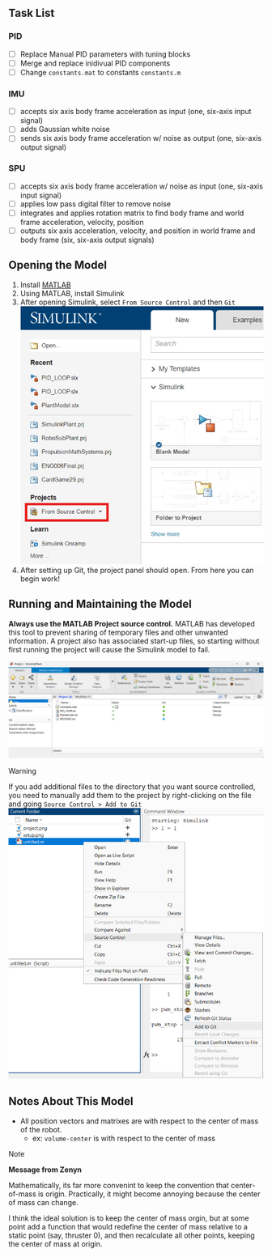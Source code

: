 ## Task List
### PID
- [ ] Replace Manual PID parameters with tuning blocks
- [ ] Merge and replace inidivual PID components
- [ ] Change `constants.mat` to constants `constants.m`
### IMU
- [ ] accepts six axis body frame acceleration as input (one, six-axis input signal)
- [ ] adds Gaussian white noise
- [ ] sends six axis body frame acceleration w/ noise as output (one, six-axis output signal)
### SPU
- [ ] accepts six axis body frame acceleration w/ noise as input (one, six-axis input signal)
- [ ] applies low pass digital filter to remove noise
- [ ] integrates and applies rotation matrix to find body frame and world frame acceleration, velocity, position
- [ ] outputs six axis acceleration, velocity, and position in world frame and body frame (six, six-axis output signals)

## Opening the Model
1. Install [MATLAB](https://www.mathworks.com/help/install/install-products.html)
2. Using MATLAB, install Simulink
3. After opening Simulink,  select `From Source Control` and then `Git`
![setup](docs/setup.png)
4. After setting up Git, the project panel should open. From here you can begin work!

## Running and Maintaining the Model
**Always use the MATLAB Project source control.** MATLAB has developed this tool to prevent sharing of temporary files and other unwanted information. A project also has associated start-up files, so starting without first running the project will cause the Simulink model to fail. 

![project page](docs/project.png)


> [!WARNING]
> If you add additional files to the directory that you want source controlled, you need to manually add them to the project by right-clicking on the file and going `Source Control > Add to Git` 
> ![add to git](docs/git.png)


## Notes About This Model
- All position vectors and matrixes are with respect to the center of mass of the robot. 
  - ex:  `volume-center` is with respect to the center of mass
> [!NOTE] 
> **Message from Zenyn**
>
> Mathematically, its far more convenint to keep the convention that center-of-mass is origin. Practically, it might become annoying because the center of mass can change. 
> 
> I think the ideal solution is to keep the center of mass orgin, but at some point add a function that would redefine the center of mass relative to a static point (say, thruster 0), and then recalculate all other points, keeping the center of mass at origin.
